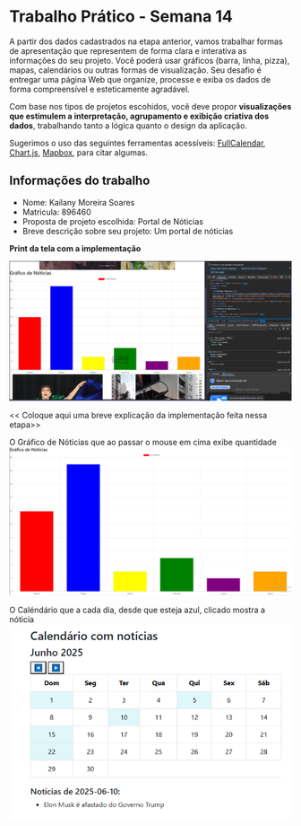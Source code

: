 
# Trabalho Prático - Semana 14

A partir dos dados cadastrados na etapa anterior, vamos trabalhar formas de apresentação que representem de forma clara e interativa as informações do seu projeto. Você poderá usar gráficos (barra, linha, pizza), mapas, calendários ou outras formas de visualização. Seu desafio é entregar uma página Web que organize, processe e exiba os dados de forma compreensível e esteticamente agradável.

Com base nos tipos de projetos escohidos, você deve propor **visualizações que estimulem a interpretação, agrupamento e exibição criativa dos dados**, trabalhando tanto a lógica quanto o design da aplicação.

Sugerimos o uso das seguintes ferramentas acessíveis: [FullCalendar](https://fullcalendar.io/), [Chart.js](https://www.chartjs.org/), [Mapbox](https://docs.mapbox.com/api/), para citar algumas.

## Informações do trabalho

- Nome: Kailany Moreira Soares
- Matricula: 896460
- Proposta de projeto escolhida: Portal de Nóticias
- Breve descrição sobre seu projeto: Um portal de nóticias

**Print da tela com a implementação**

![alt text](image-2.png)

<< Coloque aqui uma breve explicação da implementação feita nessa etapa>>

O Gráfico de Nóticias que ao passar o mouse em cima exibe quantidade
![alt text](image.png)

O Caléndário que a cada dia, desde que esteja azul, clicado mostra a nóticia
![alt text](image-1.png)
